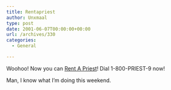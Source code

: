 ```yaml
---
title: Rentapriest
author: Unxmaal
type: post
date: 2001-06-07T00:00:00+00:00
url: /archives/330
categories:
  - General

---
```

Woohoo! Now you can <A HREF="http://www.rentapriest.com/">Rent A Priest</A>! Dial 1-800-PRIEST-9 now!

Man, I know what I&#8217;m doing this weekend.